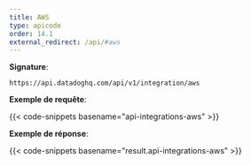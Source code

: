 ```yaml
---
title: AWS
type: apicode
order: 14.1
external_redirect: /api/#aws
---
```


**Signature**:

`https://api.datadoghq.com/api/v1/integration/aws`

**Exemple de requête**:

{{< code-snippets basename="api-integrations-aws" >}}

**Exemple de réponse**:

{{< code-snippets basename="result.api-integrations-aws" >}}

